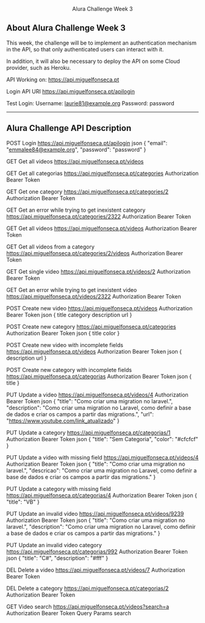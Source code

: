 <p align="center">Alura Challenge Week 3</p>

## About Alura Challenge Week 3

This week, the challenge will be to implement an authentication mechanism in the API, so that only authenticated users can interact with it.

In addition, it will also be necessary to deploy the API on some Cloud provider, such as Heroku.

API Working on:
https://api.miguelfonseca.pt

Login API URI
https://api.miguelfonseca.pt/apilogin

Test Login:
Username: laurie81@example.org
Password: password

<hr>

<h2>Alura Challenge API Description</h2>

POST Login
https://api.miguelfonseca.pt/apilogin
json
{
  "email": "emmalee84@example.org",
  "password": "password"
}

GET Get all videos
https://api.miguelfonseca.pt/videos

GET Get all categorias
https://api.miguelfonseca.pt/categories
Authorization
Bearer Token <token>

GET Get one category
https://api.miguelfonseca.pt/categories/2
Authorization
Bearer Token <token>

GET Get an error while trying to get inexistent category
https://api.miguelfonseca.pt/categories/2322
Authorization
Bearer Token <token>

GET Get all videos
https://api.miguelfonseca.pt/videos
Authorization
Bearer Token <token>

GET Get all videos from a category
https://api.miguelfonseca.pt/categories/2/videos
Authorization
Bearer Token <token>

GET Get single video
https://api.miguelfonseca.pt/videos/2
Authorization
Bearer Token <token>

GET Get an error while trying to get inexistent video
https://api.miguelfonseca.pt/videos/2322
Authorization
Bearer Token <token>

POST Create new video
https://api.miguelfonseca.pt/videos
Authorization
Bearer Token <token>
json
{
    title
    category
    description
    url
}

POST Create new category
https://api.miguelfonseca.pt/categories
Authorization
Bearer Token <token>
json
{
  title
  color
}

POST Create new video with incomplete fields
https://api.miguelfonseca.pt/videos
Authorization
Bearer Token <token>
json
{
    description
    url
}

POST Create new category with incomplete fields
https://api.miguelfonseca.pt/categorias
Authorization
Bearer Token <token>
json
{
    title
}

PUT Update a video
https://api.miguelfonseca.pt/videos/4
Authorization
Bearer Token <token>
json
{
  "title": "Como criar uma migration no laravel.",
  "description": "Como criar uma migration no Laravel, como definir a base de dados e criar os campos a partir das migrations.",
  "url": "https://www.youtube.com/link_atualizado"
}

PUT Update a category
https://api.miguelfonseca.pt/categorias/1
Authorization
Bearer Token <token>
json
{
  "title": "Sem Categoria",
  "color": "#cfcfcf"
}

PUT Update a video with missing field
https://api.miguelfonseca.pt/videos/4
Authorization
Bearer Token <token>
json
{
  "title": "Como criar uma migration no laravel.",
  "descricao": "Como criar uma migration no Laravel, como definir a base de dados e criar os campos a partir das migrations."
}

PUT Update a category with missing field
https://api.miguelfonseca.pt/categorias/4
Authorization
Bearer Token <token>
json
{
  "title": "VB"
}

PUT Update an invalid video
https://api.miguelfonseca.pt/videos/9239
Authorization
Bearer Token <token>
json
{
  "title": "Como criar uma migration no laravel.",
  "description": "Como criar uma migration no Laravel, como definir a base de dados e criar os campos a partir das migrations."
}

PUT Update an invalid video category
https://api.miguelfonseca.pt/categorias/992
Authorization
Bearer Token <token>
json
{
  "title": "C#",
  "description": "#fff"
}

DEL Delete a video
https://api.miguelfonseca.pt/videos/7
Authorization
Bearer Token <token>

DEL Delete a category
https://api.miguelfonseca.pt/categorias/2
Authorization
Bearer Token <token>

GET Video search
https://api.miguelfonseca.pt/videos?search=a
Authorization
Bearer Token <token>
Query Params
search

